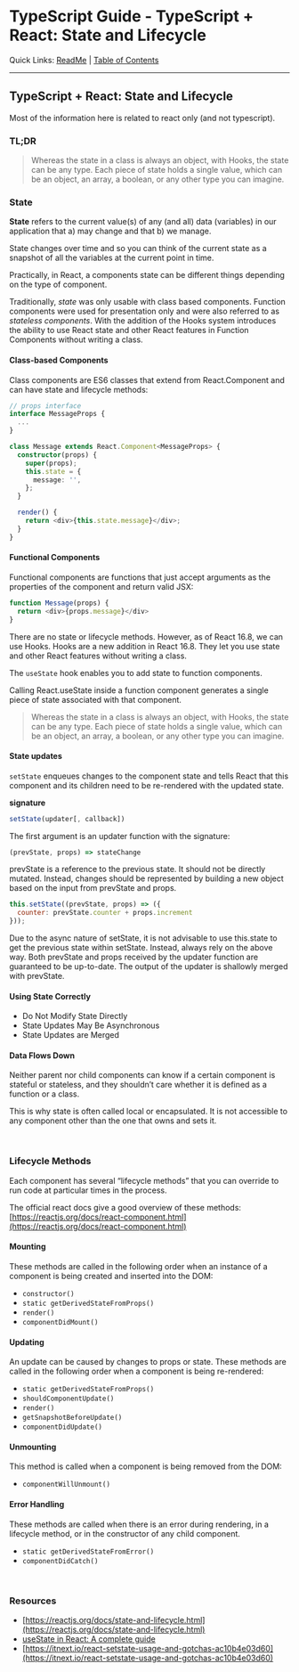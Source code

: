# TypeScript Guide - TypeScript + React: State and Lifecycle
Quick Links: [ReadMe](../README.md) | [Table of Contents](00-index.md)

---

## TypeScript + React: State and Lifecycle

Most of the information here is related to react only (and not typescript).
### TL;DR

>Whereas the state in a class is always an object, with Hooks, the state can be any type. Each piece of state holds a single value, which can be an object, an array, a boolean, or any other type you can imagine.

### State

**State** refers to the current value(s) of any (and all) data (variables) in our application that a) may change and that b) we manage.

State changes over time and so you can think of the current state as a snapshot of all the variables at the current point in time.

Practically, in React, a components state can be different things depending on the type of component.

Traditionally, _state_ was only usable with class based components. Function components were used for presentation only and were also referred to as _stateless components_. With the addition of the Hooks system introduces the ability to use React state and other React features in Function Components without writing a class.

#### Class-based Components

Class components are ES6 classes that extend from React.Component and can have state and lifecycle methods:

```ts
// props interface
interface MessageProps {
  ...
}

class Message extends React.Component<MessageProps> {
  constructor(props) {
    super(props);
    this.state = {
      message: '',
    };
  }

  render() {
    return <div>{this.state.message}</div>;
  }
}
```

#### Functional Components

Functional components are functions that just accept arguments as the properties of the component and return valid JSX:

```ts
function Message(props) {
  return <div>{props.message}</div>
}
```

There are no state or lifecycle methods. However, as of React 16.8, we can use Hooks.
Hooks are a new addition in React 16.8. They let you use state and other React features without writing a class.

The `useState` hook enables you to add state to function components.

Calling React.useState inside a function component generates a single piece of state associated with that component.

>Whereas the state in a class is always an object, with Hooks, the state can be any type. Each piece of state holds a single value, which can be an object, an array, a boolean, or any other type you can imagine.



#### State updates

`setState` enqueues changes to the component state and tells React that this component and its children need to be re-rendered with the updated state.

**signature**
```js
setState(updater[, callback])
```

The first argument is an updater function with the signature:

```js
(prevState, props) => stateChange
```

prevState is a reference to the previous state. It should not be directly mutated. Instead, changes should be represented by building a new object based on the input from prevState and props.


```js
this.setState((prevState, props) => ({
  counter: prevState.counter + props.increment
}));
```

Due to the async nature of setState, it is not advisable to use this.state to get the previous state within setState. Instead, always rely on the above way. Both prevState and props received by the updater function are guaranteed to be up-to-date. The output of the updater is shallowly merged with prevState.

#### Using State Correctly

 - Do Not Modify State Directly
 - State Updates May Be Asynchronous
 - State Updates are Merged

#### Data Flows Down

Neither parent nor child components can know if a certain component is stateful or stateless, and they shouldn’t care whether it is defined as a function or a class.

This is why state is often called local or encapsulated. It is not accessible to any component other than the one that owns and sets it.

<br />

### Lifecycle Methods

Each component has several “lifecycle methods” that you can override to run code at particular times in the process.

The official react docs give a good overview of these methods: [https://reactjs.org/docs/react-component.html](https://reactjs.org/docs/react-component.html)

#### Mounting

These methods are called in the following order when an instance of a component is being created and inserted into the DOM:

 - `constructor()`
 - `static getDerivedStateFromProps()`
 - `render()`
 - `componentDidMount()`
#### Updating

An update can be caused by changes to props or state. These methods are called in the following order when a component is being re-rendered:

 - `static getDerivedStateFromProps()`
 - `shouldComponentUpdate()`
 - `render()`
 - `getSnapshotBeforeUpdate()`
 - `componentDidUpdate()`

#### Unmounting

This method is called when a component is being removed from the DOM:

 - `componentWillUnmount()`

#### Error Handling

These methods are called when there is an error during rendering, in a lifecycle method, or in the constructor of any child component.

 - `static getDerivedStateFromError()`
 - `componentDidCatch()`

<br />

### Resources

 - [https://reactjs.org/docs/state-and-lifecycle.html](https://reactjs.org/docs/state-and-lifecycle.html)
 - [useState in React: A complete guide](https://blog.logrocket.com/a-guide-to-usestate-in-react-ecb9952e406c/)
 - [https://itnext.io/react-setstate-usage-and-gotchas-ac10b4e03d60](https://itnext.io/react-setstate-usage-and-gotchas-ac10b4e03d60)
